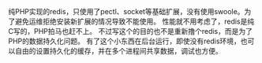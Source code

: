 纯PHP实现的redis，只使用了pectl、socket等基础扩展，没有使用swoole。为了避免运维拒绝安装新扩展的情况导致不能使用。
性能就不用考虑了，redis是纯C写的，PHP拍马也赶不上。
不过写这个的目的也不是重新撸个redis，而是为了PHP的数据持久化问题。
有了这个小东西在后台运行，即使没有redis环境，也可以自由的设置持久化的缓存，并在多个进程间共享数据，调试也方便。
